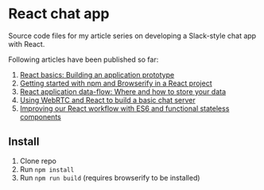 # React chat app

Source code files for my article series on developing a Slack-style chat app with React.

Following articles have been published so far:

1. [React basics: Building an application prototype](http://codeutopia.net/blog/2016/01/17/learning-react-basics-and-building-a-basic-application-prototype/)
2. [Getting started with npm and Browserify in a React project](http://codeutopia.net/blog/2016/01/25/getting-started-with-npm-and-browserify-in-a-react-project/)
3. [React application data-flow: Where and how to store your data](http://codeutopia.net/blog/2016/02/01/react-application-data-flow-where-and-how-to-store-your-data/)
4. [Using WebRTC and React to build a basic chat server](http://codeutopia.net/blog/2016/02/08/using-webrtc-and-react-to-build-a-basic-chat-server/)
5. [Improving our React workflow with ES6 and functional stateless components](http://codeutopia.net/blog/2016/02/15/improving-our-react-workflow-with-es6-and-functional-stateless-components/)

## Install

1. Clone repo
2. Run `npm install`
3. Run `npm run build` (requires browserify to be installed)
